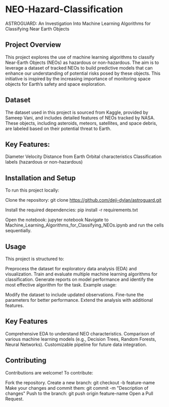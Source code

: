 # NEO-Hazard-Classification
ASTROGUARD: An Investigation Into Machine Learning Algorithms for Classifying Near Earth Objects

## Project Overview

This project explores the use of machine learning algorithms to classify Near-Earth Objects (NEOs) as hazardous or non-hazardous. The aim is to leverage a dataset of tracked NEOs to build predictive models that can enhance our understanding of potential risks posed by these objects. This initiative is inspired by the increasing importance of monitoring space objects for Earth’s safety and space exploration.

## Dataset

The dataset used in this project is sourced from Kaggle, provided by Sameep Vani, and includes detailed features of NEOs tracked by NASA. These objects, including asteroids, meteors, satellites, and space debris, are labeled based on their potential threat to Earth.

## Key Features:
Diameter
Velocity
Distance from Earth
Orbital characteristics
Classification labels (hazardous or non-hazardous)

## Installation and Setup

To run this project locally:

Clone the repository:
git clone https://github.com/deji-dylan/astroguard.git

Install the required dependencies:
pip install -r requirements.txt

Open the notebook:
jupyter notebook
Navigate to Machine_Learning_Algorithms_for_Classifying_NEOs.ipynb and run the cells sequentially.

## Usage

This project is structured to:

Preprocess the dataset for exploratory data analysis (EDA) and visualization.
Train and evaluate multiple machine learning algorithms for classification.
Generate reports on model performance and identify the most effective algorithm for the task.
Example usage:

Modify the dataset to include updated observations.
Fine-tune the parameters for better performance.
Extend the analysis with additional features.

## Key Features

Comprehensive EDA to understand NEO characteristics.
Comparison of various machine learning models (e.g., Decision Trees, Random Forests, Neural Networks).
Customizable pipeline for future data integration.

## Contributing

Contributions are welcome! To contribute:

Fork the repository.
Create a new branch:
git checkout -b feature-name
Make your changes and commit them:
git commit -m "Description of changes"
Push to the branch:
git push origin feature-name
Open a Pull Request.
